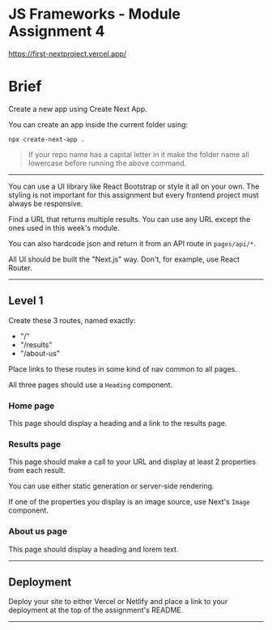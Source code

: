 # JS Frameworks - Module Assignment 4

https://first-nextproject.vercel.app/

# Brief

Create a new app using Create Next App.

You can create an app inside the current folder using:

```
npx create-next-app .
```

> If your repo name has a capital letter in it make the folder name all lowercase before running the above command.

---

You can use a UI library like React Bootstrap or style it all on your own. The styling is not important for this assignment but every frontend project must always be responsive.

Find a URL that returns multiple results. You can use any URL except the ones used in this week's module.

You can also hardcode json and return it from an API route in `pages/api/*`.

All UI should be built the "Next.js" way. Don't, for example, use React Router.

---

## Level 1

Create these 3 routes, named exactly:

- "/"
- "/results"
- "/about-us"

Place links to these routes in some kind of nav common to all pages.

All three pages should use a `Heading` component.

### Home page

This page should display a heading and a link to the results page.


### Results page

This page should make a call to your URL and display at least 2 properties from each result.

You can use either static generation or server-side rendering.

If one of the properties you display is an image source, use Next's `Image` component.

### About us page

This page should display a heading and lorem text.


---

## Deployment

Deploy your site to either Vercel or Netlify and place a link to your deployment at the top of the assignment's README.

---

